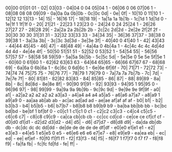 00|00
01|01   01
      -
02|
03|03
      -
04|04 0 04
05|04 1
      -
06|06 0 06
07|06 1
      -
08|08   08 08
09|09
      -
0a|0a   0a
0b|0b
      -
0c|0c
0d|
      -
0e|
0f|
      -
10|10 0
11|10 1
      -
12|12   12
13|13
      -
14|
15|
      -
16|16
17|
      -
18|18
19|
      -
1a|1a   1a
1b|1b
      -
1c|1d 1
1d|1d 0
      -
1e|1f 1
1f|1f 0
      -
20|
21|21
      -
22|23 1
23|23 0
      -
24|24 0 24
25|24 1
      -
26|26
27|27   27
      -
28|28
29|
      -
2a|2a   2a
2b|2b   2b
      -
2c|2c
2d|2d
      -
2e|2e
2f|2f   2f
      -
30|30   30 30
31|31   31
      -
32|32
33|33   33
      -
34|34
35|
      -
36|36
37|37
      -
38|38 0
39|38 1
      -
3a|3a
3b|
      -
3c|3c
3d|3d
      -
3e|3e
3f|
      -
40|40 0
41|40 1
      -
42|
43|43
      -
44|44
45|45
      -
46|
47|
      -
48|48
49|
      -
4a|4a 0
4b|4a 1
      -
4c|4c   4c 4c
4d|4d   4d 4d
      -
4e|4e
4f|
      -
50|50
51|51   51
      -
52|52 0
53|52 1
      -
54|54
55|
      -
56|56
57|57   57
      -
58|58   58
59|59
      -
5a|5a
5b|5b
      -
5c|5c
5d|
      -
5e|5e 0 5e 5e
5f|5e 1
      -
60|60 0
61|60 1
      -
62|62
63|63   63
      -
64|64
65|65
      -
66|66
67|67   67
      -
68|68
69|
      -
6a|6a 0
6b|6a 1
      -
6c|6c 0
6d|6c 1
      -
6e|6e
6f|6f
      -
70|
71|71
      -
72|72
73|
      -
74|74   74
75|75   75
      -
76|76
77|
      -
78|79 1
79|79 0
      -
7a|7a   7a
7b|7b
      -
7c|
7d|
      -
7e|7e
7f|
      -
80|
81|81
      -
82|82
83|83
      -
84|
85|85
      -
86|
87|
      -
88|
89|89
      -
8a|
8b|
      -
8c|
8d|8d
      -
8e|8e
8f|
      -
90|90
91|91
      -
92|
93|93
      -
94|95 1
95|95 0
      -
96|96
97|
      -
98|
99|99
      -
9a|9a   9a
9b|9b
      -
9c|9c
9d|
      -
9e|9e   9e
9f|9f
      -
a0|
a1|
      -
a2|a2   a2 a2 a2 a2
a3|a3
      -
a4|a4   a4 a4
a5|a5
      -
a6|a6
a7|a7
      -
a8|a9 1
a9|a9 0
      -
aa|aa
ab|ab   ab
      -
ac|ac
ad|ad   ad
      -
ae|ae
af|af   af af
      -
b0|
b1|
      -
b2|
b3|b3
      -
b4|
b5|b5
      -
b6|
b7|b7
      -
b8|b8   b8
b9|b9   b9
      -
ba|ba
bb|bb   bb
      -
bc|bc
bd|bd
      -
be|bf 1
bf|bf 0
      -
c0|c1 1
c1|c1 0 c1
      -
c2|c2
c3|c3
      -
c4|c4
c5|c5
      -
c6|c6
c7|
      -
c8|c8
c9|c9
      -
ca|ca
cb|cb   cb
      -
cc|cc
cd|cd
      -
ce|ce   ce
cf|cf   cf
      -
d0|d0
d1|d1
      -
d2|d2
d3|d2
      -
d4|
d5|
      -
d6|
d7|d7
      -
d8|d8
d9|
      -
da|da
db|db   db
      -
dc|dc   dc dc
dd|dd
      -
de|de   de de de de
df|df
      -
e0|e0
e1|e1   e1
      -
e2|
e3|e3
      -
e4|e5 1
e5|e5 0 e5
      -
e6|e6   e6 e6
e7|e7
      -
e8|
e9|e9
      -
ea|ea
eb|
      -
ec|
ed|
      -
ee|
ef|ef
      -
f0|f0
f1|f1   f1
      -
f2|
f3|f3
      -
f4|
f5|
      -
f6|f7 1
f7|f7 0 f7 f7
      -
f8|f8
f9|
      -
fa|fa
fb|
      -
fc|fc
fd|fd
      -
fe|
ff|
      -
